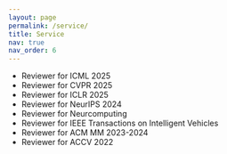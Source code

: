 ```yaml
---
layout: page
permalink: /service/
title: Service
nav: true
nav_order: 6
---
```


- Reviewer for ICML 2025
- Reviewer for CVPR 2025
- Reviewer for ICLR 2025
- Reviewer for NeurIPS 2024 
- Reviewer for Neurcomputing
- Reviewer for IEEE Transactions on Intelligent Vehicles
- Reviewer for ACM MM 2023-2024  
- Reviewer for ACCV 2022

